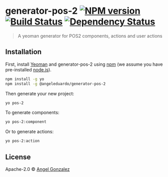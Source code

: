# generator-pos-2 [![NPM version][npm-image]][npm-url] [![Build Status][travis-image]][travis-url] [![Dependency Status][daviddm-image]][daviddm-url]

> A yeoman generator for POS2 components, actions and user actions

## Installation

First, install [Yeoman](http://yeoman.io) and generator-pos-2 using [npm](https://www.npmjs.com/) (we assume you have pre-installed [node.js](https://nodejs.org/)).

```bash
npm install -g yo
npm install -g @angeleduardo/generator-pos-2
```

Then generate your new project:

```bash
yo pos-2
```

To generate components:

```bash
yo pos-2:component
```

Or to generate actions:

```bash
yo pos-2:action
```

## License

Apache-2.0 © [Angel Gonzalez]()

[npm-image]: https://badge.fury.io/js/generator-pos-2.svg
[npm-url]: https://npmjs.org/package/generator-pos-2
[travis-image]: https://travis-ci.com/angele91/generator-pos-2.svg?branch=master
[travis-url]: https://travis-ci.com/angele91/generator-pos-2
[daviddm-image]: https://david-dm.org/angele91/generator-pos-2.svg?theme=shields.io
[daviddm-url]: https://david-dm.org/angele91/generator-pos-2
